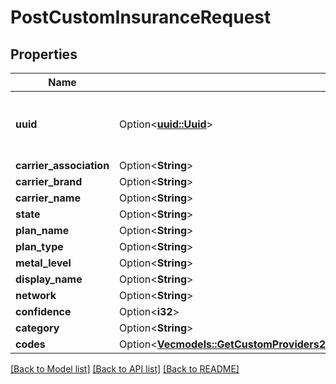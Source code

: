 # PostCustomInsuranceRequest

## Properties

Name | Type | Description | Notes
------------ | ------------- | ------------- | -------------
**uuid** | Option<[**uuid::Uuid**](uuid::Uuid.md)> | A UUID uniquely identifying this insurance | [optional]
**carrier_association** | Option<**String**> |  | [optional]
**carrier_brand** | Option<**String**> |  | [optional]
**carrier_name** | Option<**String**> |  | [optional]
**state** | Option<**String**> |  | [optional]
**plan_name** | Option<**String**> |  | [optional]
**plan_type** | Option<**String**> |  | [optional]
**metal_level** | Option<**String**> |  | [optional]
**display_name** | Option<**String**> |  | [optional]
**network** | Option<**String**> |  | [optional]
**confidence** | Option<**i32**> |  | [optional]
**category** | Option<**String**> |  | [optional]
**codes** | Option<[**Vec<models::GetCustomProviders200ResponseDataInnerInsurancesInnerCodesInner>**](getCustomProviders_200_response_data_inner_insurances_inner_codes_inner.md)> |  | [optional]

[[Back to Model list]](../README.md#documentation-for-models) [[Back to API list]](../README.md#documentation-for-api-endpoints) [[Back to README]](../README.md)


